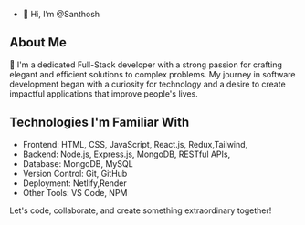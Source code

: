 - 👋 Hi, I’m @Santhosh

## About Me
👀 I'm a dedicated Full-Stack developer with a strong passion for crafting elegant and efficient solutions to complex problems. My journey in software development began with a curiosity for technology and a desire to create impactful applications that improve people's lives.

## Technologies I'm Familiar With
- Frontend: HTML, CSS, JavaScript, React.js, Redux,Tailwind,
- Backend: Node.js, Express.js, MongoDB, RESTful APIs,
- Database: MongoDB, MySQL
- Version Control: Git, GitHub
- Deployment: Netlify,Render
- Other Tools: VS Code, NPM 


Let's code, collaborate, and create something extraordinary together!
